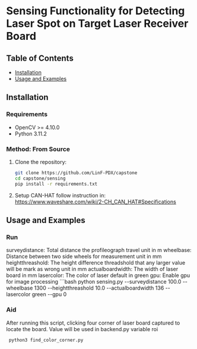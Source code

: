 # Sensing Functionality for Detecting Laser Spot on Target Laser Receiver Board

## Table of Contents
- [Installation](#installation)
- [Usage and Examples](#usage-and-examples)

## Installation

### Requirements
- OpenCV >= 4.10.0
- Python 3.11.2

### Method: From Source
1. Clone the repository:
   ```bash
   git clone https://github.com/LinF-PDX/capstone
   cd capstone/sensing
   pip install -r requirements.txt
2. Setup CAN-HAT follow instruction in:
   https://www.waveshare.com/wiki/2-CH_CAN_HAT#Specifications
## Usage and Examples
### Run
   surveydistance: Total distance the profileograph travel unit in m
   wheelbase: Distance between two side wheels for measurement unit in mm
   heightthreashold: The height difference threadshold that any larger value will be mark as wrong unit in mm
   actualboardwidth: The width of laser board in mm
   lasercolor: The color of laser default in green
   gpu: Enable gpu for image processing
    ```bash
    python sensing.py --surveydistance 100.0 --wheelbase 1300 --heightthreashold 10.0 --actualboardwidth 136 --lasercolor green --gpu 0
### Aid
   After running this script, clicking four corner of laser board captured to locate the board. Value will be used in backend.py variable roi
   ```bash
    python3 find_color_corner.py
   
